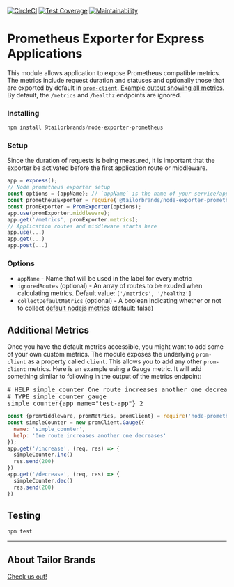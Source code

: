 [![CircleCI](https://circleci.com/gh/TailorBrands/node-exporter-prometheus/tree/master.svg?style=svg&circle-token=e881d8475dd8dfab8c6bc695ef84a2677e04443b)](https://circleci.com/gh/TailorBrands/node-exporter-prometheus/tree/master)
[![Test Coverage](https://api.codeclimate.com/v1/badges/eb78a8090d08e3c3bd63/test_coverage)](https://codeclimate.com/repos/5bfc1fbbe40b610285001d18/test_coverage)
[![Maintainability](https://api.codeclimate.com/v1/badges/eb78a8090d08e3c3bd63/maintainability)](https://codeclimate.com/repos/5bfc1fbbe40b610285001d18/maintainability)

# Prometheus Exporter for Express Applications

This module allows application to expose Prometheus compatible metrics. The metrics include request duration and statuses and optionally those that are
exported by default in [`prom-client`](https://github.com/siimon/prom-client). [Example output showing all metrics](./examples/output.txt).
By default, the `/metrics` and `/healthz` endpoints are ignored.

### Installing

```js
npm install @tailorbrands/node-exporter-prometheus
```

### Setup

Since the duration of requests is being measured, it is important that the exporter be activated before the first application route or middleware.

```js
app = express();
// Node prometheus exporter setup
const options = {appName}; // `appName` is the name of your service/application
const prometheusExporter = require('@tailorbrands/node-exporter-prometheus')
const promExporter = PromExporter(options);
app.use(promExporter.middleware);
app.get('/metrics', promExporter.metrics);
// Application routes and middleware starts here
app.use(...)
app.get(...)
app.post(...)
```

### Options

- `appName`                             - Name that will be used in the label for every metric
- `ignoredRoutes` (optional)            - An array of routes to be exuded when calculating metrics. Default value: `['/metrics', '/healthz']`
- `collectDefaultMetrics` (optional)    - A boolean indicating whether or not to collect [default nodejs metrics](https://github.com/siimon/prom-client/#default-metrics) (default: false)

## Additional Metrics

Once you have the default metrics accessible, you might want to add some of your own custom metrics.  The module exposes the underlying `prom-client` as a property called `client`.  This allows you to add any other `prom-client` metrics.
Here is an example using a Gauge metric. It will add something similar to following in the output of the metrics endpoint:
<pre>
# HELP simple_counter One route increases another one decreases
# TYPE simple_counter gauge
simple_counter{app_name="test-app"} 2
</pre>

```js
const {promMiddleware, promMetrics, promClient} = require('node-prometheus-exporter')({ appName });
const simpleCounter = new promClient.Gauge({
  name: 'simple_counter',
  help: 'One route increases another one decreases'
});
app.get('/increase', (req, res) => {
  simpleCounter.inc()
  res.send(200)
})
app.get('/decrease', (req, res) => {
  simpleCounter.dec()
  res.send(200)
})
```

## Testing

```js
npm test
```

---

## About Tailor Brands
[Check us out!](https://www.tailorbrands.com)
